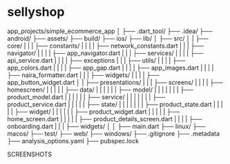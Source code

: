 # sellyshop

app_projects/simple_ecommerce_app
│
├── .dart_tool/
├── .idea/
├── android/
├── assets/
├── build/
├── ios/
├── lib/
│   ├── src/
│   |     ├── core/
|   |     |      ├── constants/
|   |     |      |       ├── network_constants.dart
|   |     |      ├── navigator/
|   |     |      |      ├── app_navigator.dart
|   |     |      ├── services/
|   |     |      |       ├── api_service.dart
|   |     |      |       ├── exceptions
|   |     |      ├── utils/
|   |     |      |       ├── app_colors.dart
|   |     |      |       ├── app_gap.dart
|   |     |      |       ├── app_images.dart
|   |     |      |       ├── naira_formatter.dart
|   |     |      ├── widgets/
|   |     |      |       ├── app_button_widget.dart
│   |     ├── presentations/
|   |     |      ├── screens/
|   |     |      |       ├── homescreen/
|   |     |      |       |        ├── data/
|   |     |      |       |        |      ├── model/
|   |     |      |       |        |      |      ├── product_model.dart
|   |     |      |       |        |      ├── service/
|   |     |      |       |        |      |      ├── product_service.dart
|   |     |      |       |        ├── state/    |
|   |     |      |       |        |      ├── product_state.dart
|   |     |      |       |        ├── widget/
|   |     |      |       |        |      ├── product_widget.dart
|   |     |      |       |        ├── home_screen.dart
|   |     |      |       |        ├── product_details_screen.dart
|   |     |      |       ├── onboarding.dart
|   |     |      ├── widgets/
│   │   ├── main.dart
├── linux/
├── macos/
├── test/
├── web/
├── windows/
├── .gitignore
├── .metadata
├── analysis_options.yaml
├── pubspec.lock


SCREENSHOTS

